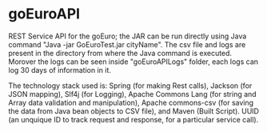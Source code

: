 # goEuroAPI
REST Service API for the goEuro; the JAR can be run directly using Java command "Java -jar GoEuroTest.jar cityName".
The csv file and logs are present in the directory from where the Java command is executed.
Morover the logs can be seen inside "goEuroAPILogs" folder, each logs can log 30 days of information in it.

The technology stack used is:  Spring (for making Rest calls),
                              Jackson (for JSON mapping),
                              Slf4j (for Logging),
                              Apache Commons Lang (for string and Array data validation and manipulation),
                              Apache commons-csv (for saving the data from Java bean objects to CSV file), and
                              Maven (Built Script).
                              UUID (an unquique ID to track request and response, for a particular service call).

